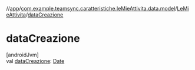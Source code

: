//[app](../../../index.md)/[com.example.teamsync.caratteristiche.leMieAttivita.data.model](../index.md)/[LeMieAttivita](index.md)/[dataCreazione](data-creazione.md)

# dataCreazione

[androidJvm]\
val [dataCreazione](data-creazione.md): [Date](https://developer.android.com/reference/kotlin/java/util/Date.html)
